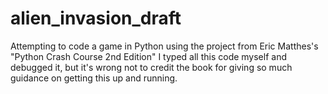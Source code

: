 # alien_invasion_draft
Attempting to code a game in Python using the project from Eric Matthes's "Python Crash Course 2nd Edition"
I typed all this code myself and debugged it, but it's wrong not to credit the book for giving so much guidance on getting this up and running.
